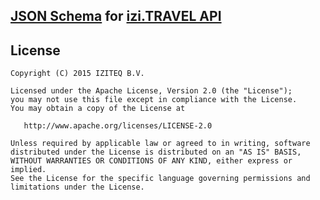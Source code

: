 [JSON Schema](http://json-schema.org/) for [izi.TRAVEL API](https://api-docs.izi.travel/ "izi.TRAVEL API Documentation")
---------------

License
---------------

    Copyright (C) 2015 IZITEQ B.V.

    Licensed under the Apache License, Version 2.0 (the "License");
    you may not use this file except in compliance with the License.
    You may obtain a copy of the License at

       http://www.apache.org/licenses/LICENSE-2.0

    Unless required by applicable law or agreed to in writing, software
    distributed under the License is distributed on an "AS IS" BASIS,
    WITHOUT WARRANTIES OR CONDITIONS OF ANY KIND, either express or implied.
    See the License for the specific language governing permissions and
    limitations under the License.
